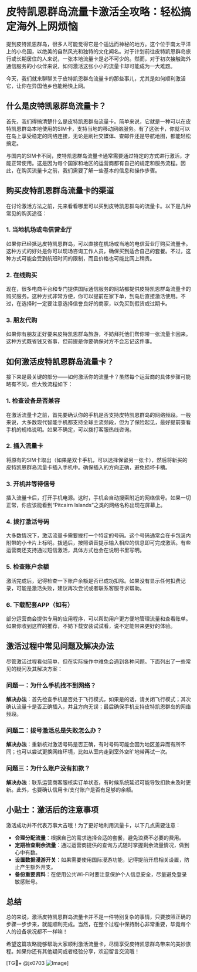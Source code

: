 # 皮特凯恩群岛流量卡激活全攻略：轻松搞定海外上网烦恼

提到皮特凯恩群岛，很多人可能觉得它是个遥远而神秘的地方。这个位于南太平洋上的小岛国，以绝美的自然风光和独特的文化闻名。对于计划前往皮特凯恩群岛旅行或长期居住的人来说，一张本地流量卡是必不可少的。然而，对于初次接触海外通信服务的小伙伴来说，如何激活这张小小的流量卡却可能成为一大难题。

今天，我们就来聊聊关于皮特凯恩群岛流量卡的那些事儿，尤其是如何顺利激活它，让你在异国他乡也能畅快上网。

## 什么是皮特凯恩群岛流量卡？

首先，我们得搞清楚什么是皮特凯恩群岛流量卡。简单来说，它就是一种可以在皮特凯恩群岛本地使用的SIM卡，支持当地的移动网络服务。有了这张卡，你就可以在岛上享受稳定的网络连接，无论是刷社交媒体、查邮件还是导航地图，都能轻松搞定。

与国内的SIM卡不同，皮特凯恩群岛流量卡通常需要通过特定的方式进行激活，才能正常使用。这是因为每个国家和地区的运营商都有自己的规定和服务流程。因此，在购买流量卡之前，我们需要了解一些基本的信息和操作步骤。

## 购买皮特凯恩群岛流量卡的渠道

在讨论激活方法之前，先来看看哪里可以买到皮特凯恩群岛的流量卡。以下是几种常见的购买途径：

### 1. **当地机场或电信营业厅**
如果你已经抵达皮特凯恩群岛，可以直接在机场或当地的电信营业厅购买流量卡。这种方式的好处是你可以现场咨询工作人员，确保买到适合自己的套餐。不过，这种方式可能会受到航班时间的限制，而且价格也可能比网上稍贵。

### 2. **在线购买**
现在，很多电商平台和专门提供国际通信服务的网站都提供皮特凯恩群岛流量卡的购买服务。这种方式非常方便，你可以提前在家下单，到岛后直接激活使用。不过，在选择时一定要注意选择信誉良好的商家，以免买到假货或过期卡。

### 3. **朋友代购**
如果你有朋友正好要来皮特凯恩群岛旅游，不妨拜托他们帮你带一张流量卡回来。这种方式既省钱又省事，但前提是你要确保对方不会忘记这件事。

## 如何激活皮特凯恩群岛流量卡？

接下来是最关键的部分——如何激活你的流量卡？虽然每个运营商的具体步骤可能略有不同，但大致流程如下：

### 1. **检查设备是否兼容**
在激活流量卡之前，首先要确认你的手机是否支持皮特凯恩群岛的网络频段。一般来说，大多数现代智能手机都支持全球主流频段，但为了保险起见，最好提前查看手机的规格说明。如果不确定，可以拨打客服热线咨询。

### 2. **插入流量卡**
将原有的SIM卡取出（如果是双卡手机，可以选择保留另一张卡），然后将新买的皮特凯恩群岛流量卡插入手机中。确保插入的方向正确，避免损坏卡槽。

### 3. **开机并等待信号**
插入流量卡后，打开手机电源。这时，手机会自动搜索附近的网络信号。如果一切正常，你应该能看到“Pitcairn Islands”之类的网络名称出现在屏幕上。

### 4. **拨打激活号码**
大多数情况下，激活流量卡需要拨打一个特定的号码。这个号码通常会在卡包装内附带的小卡片上标明。拨通后，按照语音提示输入相应的信息即可完成激活。有些运营商还支持通过短信激活，具体方式也会在说明书里写明。

### 5. **检查账户余额**
激活完成后，记得检查一下账户余额是否已成功扣除。如果没有显示任何扣费记录，可能是激活失败，建议再次尝试或者联系客服寻求帮助。

### 6. **下载配套APP（如有）**
部分运营商会提供专用的应用程序，可以帮助用户更方便地管理流量和查看账单。如果你收到这样的推荐，不妨下载安装试试看，说不定能带来更好的体验。

## 激活过程中常见问题及解决办法

尽管激活过程看似简单，但在实际操作中难免会遇到各种问题。下面列出了一些常见的疑问及其解决方案：

### 问题一：为什么手机找不到网络？
**解决办法**：首先检查手机是否处于飞行模式，如果是的话，请关闭飞行模式；其次确认流量卡是否正确插入，并且方向无误；最后确保手机支持皮特凯恩群岛的网络频段。

### 问题二：拨号激活总是失败怎么办？
**解决办法**：重新核对激活号码是否正确，有时号码可能会因为地区差异而有所不同；也可以尝试更换网络环境，比如从室内走到室外空旷地带再试一次。

### 问题三：为什么账户没有扣款？
**解决办法**：联系运营商客服核实订单状态，有时候系统延迟可能导致扣款未及时更新。此外，也要确认信用卡/支付账户是否有足够的余额。

## 小贴士：激活后的注意事项

激活成功并不代表万事大吉哦！为了更好地利用流量卡，以下几点需要注意：

- **合理分配流量**：根据自己的需求选择合适的套餐，避免浪费不必要的费用。
- **定期检查剩余流量**：通过运营商提供的查询方式随时掌握剩余流量情况，做到心中有数。
- **设置数据漫游开关**：如果需要使用国际漫游功能，记得提前开启相关设置，防止产生额外开支。
- **备份重要资料**：在使用公共Wi-Fi时要注意保护个人信息安全，尽量避免登录敏感账号。

## 总结

总的来说，激活皮特凯恩群岛流量卡并不是一件特别复杂的事情，只要按照正确的步骤一步步来，就能顺利完成。当然，在整个过程中保持耐心非常重要，毕竟每个人的设备状况都不一样嘛！

希望这篇攻略能够帮助大家顺利激活流量卡，尽情享受皮特凯恩群岛带来的美妙旅程。如果你还有其他疑问或者经验分享，欢迎留言交流哦！

[TG💪+ @jx0703 ![Image](https://github.com/user-attachments/assets/dbca1d08-cadb-493c-b0ec-ad6f7a83f270)]